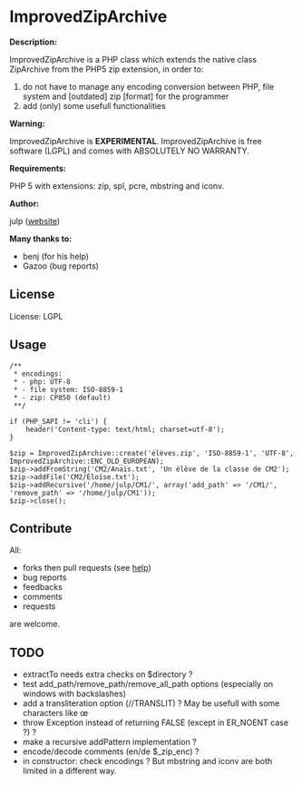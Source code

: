# ImprovedZipArchive #

**Description:**

ImprovedZipArchive is a PHP class which extends the native class ZipArchive from the PHP5 zip extension, in order to:

1. do not have to manage any encoding conversion between PHP, file system and [outdated] zip [format] for the programmer
2. add (only) some usefull functionalities


**Warning:**

ImprovedZipArchive is **EXPERIMENTAL**. ImprovedZipArchive is free software (LGPL) and comes with ABSOLUTELY NO WARRANTY.


**Requirements:**

PHP 5 with extensions: zip, spl, pcre, mbstring and iconv.


**Author:**

julp ([website](http://julp.developpez.com/))


**Many thanks to:**

* benj (for his help)
* Gazoo (bug reports)

## License ##

License: LGPL

## Usage ##

    /**
     * encodings:
     * - php: UTF-8
     * - file system: ISO-8859-1
     * - zip: CP850 (default)
     **/

    if (PHP_SAPI != 'cli') {
        header('Content-type: text/html; charset=utf-8');
    }

    $zip = ImprovedZipArchive::create('élèves.zip', 'ISO-8859-1', 'UTF-8', ImprovedZipArchive::ENC_OLD_EUROPEAN);
    $zip->addFromString('CM2/Anaïs.txt', 'Un élève de la classe de CM2');
    $zip->addFile('CM2/Éloïse.txt');
    $zip->addRecursive('/home/julp/CM1/', array('add_path' => '/CM1/', 'remove_path' => '/home/julp/CM1'));
    $zip->close();

## Contribute ##

All:

* forks then pull requests (see [help](http://help.github.com/forking/))
* bug reports
* feedbacks
* comments
* requests

are welcome.

## TODO ##

* extractTo needs extra checks on $directory ?
* test add_path/remove_path/remove_all_path options (especially on windows with backslashes)
* add a transliteration option (//TRANSLIT) ? May be usefull with some characters like œ
* throw Exception instead of returning FALSE (except in ER_NOENT case ?) ?
* make a recursive addPattern implementation ?
* encode/decode comments (en/de $_zip_enc) ?
* in constructor: check encodings ? But mbstring and iconv are both limited in a different way.